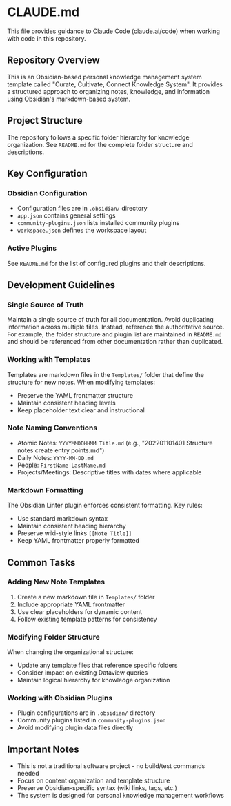 # CLAUDE.md

This file provides guidance to Claude Code (claude.ai/code) when working with code in this repository.

## Repository Overview

This is an Obsidian-based personal knowledge management system template called "Curate, Cultivate, Connect Knowledge System". It provides a structured approach to organizing notes, knowledge, and information using Obsidian's markdown-based system.

## Project Structure

The repository follows a specific folder hierarchy for knowledge organization. See `README.md` for the complete folder structure and descriptions.

## Key Configuration

### Obsidian Configuration
- Configuration files are in `.obsidian/` directory
- `app.json` contains general settings
- `community-plugins.json` lists installed community plugins
- `workspace.json` defines the workspace layout

### Active Plugins
See `README.md` for the list of configured plugins and their descriptions.

## Development Guidelines

### Single Source of Truth
Maintain a single source of truth for all documentation. Avoid duplicating information across multiple files. Instead, reference the authoritative source. For example, the folder structure and plugin list are maintained in `README.md` and should be referenced from other documentation rather than duplicated.

### Working with Templates
Templates are markdown files in the `Templates/` folder that define the structure for new notes. When modifying templates:
- Preserve the YAML frontmatter structure
- Maintain consistent heading levels
- Keep placeholder text clear and instructional

### Note Naming Conventions
- Atomic Notes: `YYYYMMDDHHMM Title.md` (e.g., "202201101401 Structure notes create entry points.md")
- Daily Notes: `YYYY-MM-DD.md`
- People: `FirstName LastName.md`
- Projects/Meetings: Descriptive titles with dates where applicable

### Markdown Formatting
The Obsidian Linter plugin enforces consistent formatting. Key rules:
- Use standard markdown syntax
- Maintain consistent heading hierarchy
- Preserve wiki-style links `[[Note Title]]`
- Keep YAML frontmatter properly formatted

## Common Tasks

### Adding New Note Templates
1. Create a new markdown file in `Templates/` folder
2. Include appropriate YAML frontmatter
3. Use clear placeholders for dynamic content
4. Follow existing template patterns for consistency

### Modifying Folder Structure
When changing the organizational structure:
- Update any template files that reference specific folders
- Consider impact on existing Dataview queries
- Maintain logical hierarchy for knowledge organization

### Working with Obsidian Plugins
- Plugin configurations are in `.obsidian/` directory
- Community plugins listed in `community-plugins.json`
- Avoid modifying plugin data files directly

## Important Notes

- This is not a traditional software project - no build/test commands needed
- Focus on content organization and template structure
- Preserve Obsidian-specific syntax (wiki links, tags, etc.)
- The system is designed for personal knowledge management workflows